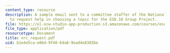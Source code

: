 ```yaml
---
content_type: resource
description: A sample email sent to a committee staffer of the National Research Council
  to request help in choosing a topic for the ESD.10 Group Project.
file: https://ol-ocw-studio-app-production.s3.amazonaws.com/courses/esd-10-introduction-to-technology-and-policy-fall-2006/b1e4e5cae0bd9f406da89ead4e8383be_nrc_request.pdf
file_type: application/pdf
resourcetype: Document
title: nrc_request.pdf
uid: b1e4e5ca-e0bd-9f40-6da8-9ead4e8383be
---
```

